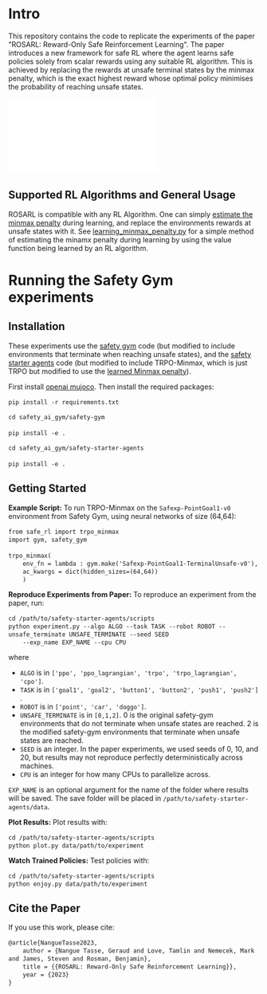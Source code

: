 # Intro

This repository contains the code to replicate the experiments of the paper "ROSARL: Reward-Only Safe Reinforcement Learning". The paper introduces a new framework for safe RL where the agent learns safe policies solely from scalar rewards using any suitable RL algorithm. This is achieved by replacing the rewards at unsafe terminal states by the minmax penalty, which is the exact highest reward whose optimal policy minimises the probability of reaching unsafe states.

![Trajectories from learned policies of baselines vs ours](algorithms_trajectories.pdf)

## Supported RL Algorithms and General Usage

ROSARL is compatible with any RL Algorithm. One can simply [estimate the minmax penalty](learning_minmax_penalty.py) during learning, and replace the environments rewards at unsafe states with it. See [learning_minmax_penalty.py](learning_minmax_penalty.py) for a simple method of estimating the minamx penalty during learning by using the value function being learned by an RL algorithm. 

# Running the Safety Gym experiments

## Installation
These experiments use the [safety gym]([safety_ai_gym/safety-gym](https://github.com/openai/safety-gym)) code (but modified to include environments that terminate when reaching unsafe states), and the [safety starter agents]([safety_ai_gym/safety-starter-agents](https://github.com/openai/safety-starter-agents)) code (but modified to include TRPO-Minmax, which is just TRPO but modified to use the [learned Minmax penalty](learning_minmax_penalty.py)).   

First install [openai mujoco](https://github.com/openai/mujoco-py). Then install the required packages:

```
pip install -r requirements.txt
```

```
cd safety_ai_gym/safety-gym

pip install -e .
```

```
cd safety_ai_gym/safety-starter-agents

pip install -e .
```

## Getting Started

**Example Script:** To run TRPO-Minmax on the `Safexp-PointGoal1-v0` environment from Safety Gym, using neural networks of size (64,64):

```
from safe_rl import trpo_minmax
import gym, safety_gym

trpo_minmax(
	env_fn = lambda : gym.make('Safexp-PointGoal1-TerminalUnsafe-v0'),
	ac_kwargs = dict(hidden_sizes=(64,64))
	)

```


**Reproduce Experiments from Paper:** To reproduce an experiment from the paper, run:

```
cd /path/to/safety-starter-agents/scripts
python experiment.py --algo ALGO --task TASK --robot ROBOT --unsafe_terminate UNSAFE_TERMINATE --seed SEED 
	--exp_name EXP_NAME --cpu CPU
```

where 

* `ALGO` is in `['ppo', 'ppo_lagrangian', 'trpo', 'trpo_lagrangian', 'cpo']`.
* `TASK` is in `['goal1', 'goal2', 'button1', 'button2', 'push1', 'push2']` .
* `ROBOT` is in `['point', 'car', 'doggo']`.
* `UNSAFE_TERMINATE` is in `[0,1,2]`. 0 is the original safety-gym environments that do not terminate when unsafe states are reached. 2 is the modified safety-gym environments that terminate when unsafe states are reached.
* `SEED` is an integer. In the paper experiments, we used seeds of 0, 10, and 20, but results may not reproduce perfectly deterministically across machines.
* `CPU` is an integer for how many CPUs to parallelize across.

`EXP_NAME` is an optional argument for the name of the folder where results will be saved. The save folder will be placed in `/path/to/safety-starter-agents/data`. 


**Plot Results:** Plot results with:

```
cd /path/to/safety-starter-agents/scripts
python plot.py data/path/to/experiment
```

**Watch Trained Policies:** Test policies with:

```
cd /path/to/safety-starter-agents/scripts
python enjoy.py data/path/to/experiment
```


## Cite the Paper

If you use this work, please cite:

```
@article{NangueTasse2023,
    author = {Nangue Tasse, Geraud and Love, Tamlin and Nemecek, Mark and James, Steven and Rosman, Benjamin},
    title = {{ROSARL: Reward-Only Safe Reinforcement Learning}},
    year = {2023}
}
```
